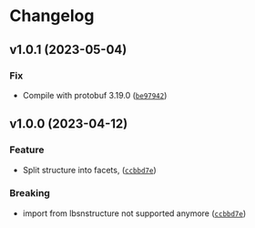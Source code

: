# Changelog

<!--next-version-placeholder-->

## v1.0.1 (2023-05-04)
### Fix
* Compile with protobuf 3.19.0 ([`be97942`](https://github.com/Sieboldianus/lbsnstructure-python/commit/be979426ca78963bc17d5309d4d5802b7f55e7bb))

## v1.0.0 (2023-04-12)
### Feature
* Split structure into facets, ([`ccbbd7e`](https://github.com/Sieboldianus/lbsnstructure-python/commit/ccbbd7e46734ba8fab0eec20cd07d0777f9ab489))

### Breaking
* import from lbsnstructure not supported anymore  ([`ccbbd7e`](https://github.com/Sieboldianus/lbsnstructure-python/commit/ccbbd7e46734ba8fab0eec20cd07d0777f9ab489))
